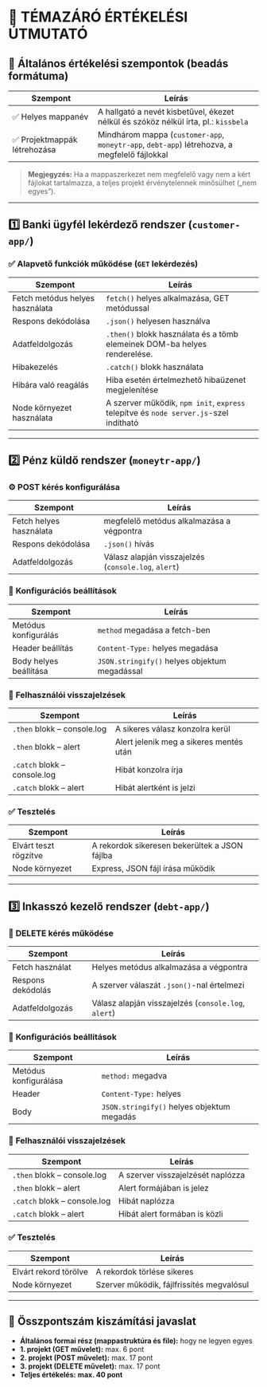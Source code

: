 # 🌱 **TÉMAZÁRÓ ÉRTÉKELÉSI ÚTMUTATÓ**

## 🔖 Általános értékelési szempontok (beadás formátuma)

| Szempont | Leírás |
|----------|--------|
| ✅ Helyes mappanév | A hallgató a nevét kisbetűvel, ékezet nélkül és szóköz nélkül írta, pl.: `kissbela` | 
| ✅ Projektmappák létrehozása | Mindhárom mappa (`customer-app`, `moneytr-app`, `debt-app`) létrehozva, a megfelelő fájlokkal |

> **Megjegyzés:** Ha a mappaszerkezet nem megfelelő vagy nem a kért fájlokat tartalmazza, a teljes projekt érvénytelennek minősülhet („nem egyes”).

---

## 1️⃣ **Banki ügyfél lekérdező rendszer** (`customer-app/`)

### ✅ **Alapvető funkciók működése (`GET` lekérdezés)**

| Szempont | Leírás |
|----------|--------|
| Fetch metódus helyes használata | `fetch()` helyes alkalmazása, GET metódussal |
| Respons dekódolása | `.json()` helyesen használva |
| Adatfeldolgozás | `.then()` blokk használata és a tömb elemeinek DOM-ba helyes renderelése. |
| Hibakezelés | `.catch()` blokk használata |
| Hibára való reagálás | Hiba esetén értelmezhető hibaüzenet megjelenítése |
| Node környezet használata | A szerver működik, `npm init`, `express` telepítve és `node server.js`-szel indítható |

---

## 2️⃣ **Pénz küldő rendszer** (`moneytr-app/`)

### ⚙️ **POST kérés konfigurálása**

| Szempont | Leírás |
|----------|--------|
| Fetch helyes használata | megfelelő metódus alkalmazása a végpontra |
| Respons dekódolása | `.json()` hívás |
| Adatfeldolgozás | Válasz alapján visszajelzés (`console.log`, `alert`) |


### 🧾 **Konfigurációs beállítások**

| Szempont | Leírás |
|----------|--------|
| Metódus konfigurálás | `method` megadása a fetch-ben |
| Header beállítás | `Content-Type:` helyes megadása |
| Body helyes beállítása | `JSON.stringify()`  helyes objektum megadással |

### 💬 **Felhasználói visszajelzések**

| Szempont | Leírás |
|----------|--------|
| `.then` blokk – console.log | A sikeres válasz konzolra kerül |
| `.then` blokk – alert | Alert jelenik meg a sikeres mentés után |
| `.catch` blokk – console.log | Hibát konzolra írja |
| `.catch` blokk – alert | Hibát alertként is jelzi |

### ✅ **Tesztelés**

| Szempont | Leírás |
|----------|--------|
| Elvárt teszt rögzítve | A rekordok sikeresen bekerültek a JSON fájlba |
| Node környezet | Express, JSON fájl írása működik |

---

## 3️⃣ **Inkasszó kezelő rendszer** (`debt-app/`)

### 🔄 **DELETE kérés működése**

| Szempont | Leírás |
|----------|--------|
| Fetch használat | Helyes metódus alkalmazása a végpontra |
| Respons dekódolás | A szerver válaszát `.json()`-nal értelmezi |
| Adatfeldolgozás | Válasz alapján visszajelzés (`console.log`, `alert`) |

### 🧾 **Konfigurációs beállítások**

| Szempont | Leírás |
|----------|--------|
| Metódus konfigurálása | `method:` megadva |
| Header | `Content-Type:` helyes |
| Body | `JSON.stringify()` helyes objektum megadás |

### 💬 **Felhasználói visszajelzések**

| Szempont | Leírás |
|----------|--------|
| `.then` blokk – console.log | A szerver visszajelzését naplózza |
| `.then` blokk – alert | Alert formájában is jelez |
| `.catch` blokk – console.log | Hibát naplózza |
| `.catch` blokk – alert | Hibát alert formában is közli |

### ✅ **Tesztelés**

| Szempont | Leírás |
|----------|--------|
| Elvárt rekord törölve | A rekordok törlése sikeres |
| Node környezet | Szerver működik, fájlfrissítés megvalósul |

---

## 🎯 **Összpontszám kiszámítási javaslat**

- **Általános formai rész (mappastruktúra és file):** hogy ne legyen egyes
- **1. projekt (GET művelet):** max. 6 pont
- **2. projekt (POST művelet):** max. 17 pont
- **3. projekt (DELETE művelet):** max. 17 pont
- **Teljes értékelés:** **max. 40 pont**

